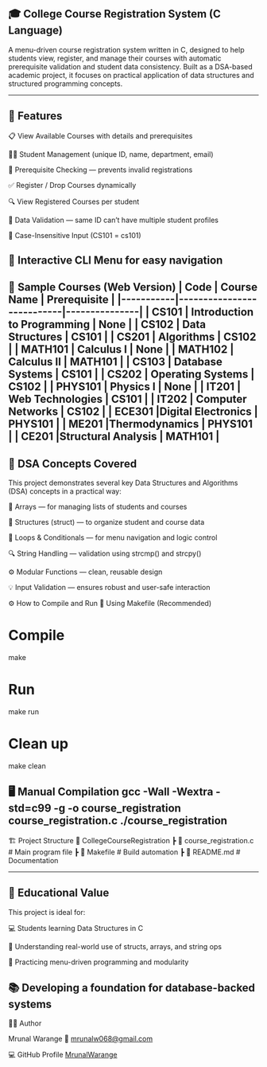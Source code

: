 🎓 College Course Registration System (C Language)
----------------------------------------------------------------------------------------------------------------------------------------------------------------------------------------------

A menu-driven course registration system written in C, designed to help students view, register, and manage their courses with automatic prerequisite validation and student data consistency.
Built as a DSA-based academic project, it focuses on practical application of data structures and structured programming concepts.

----------------------------------------------------------------------------------------------------------------------------------------------------------------------------------------------

🧾 Features
----------------------------------------------------------------------------------------------------------------------------------------------------------------------------------------------
📋 View Available Courses with details and prerequisites

🧑‍🎓 Student Management (unique ID, name, department, email)

🧠 Prerequisite Checking — prevents invalid registrations

✅ Register / Drop Courses dynamically

🔍 View Registered Courses per student

🧩 Data Validation — same ID can’t have multiple student profiles

🔡 Case-Insensitive Input (CS101 = cs101)

💬 Interactive CLI Menu for easy navigation
----------------------------------------------------------------------------------------------------------------------------------------------------------------------------------------------
📘 Sample Courses (Web Version)
| Code     | Course Name               | Prerequisite |
|-----------|---------------------------|---------------|
| CS101     | Introduction to Programming | None |
| CS102     | Data Structures           | CS101 |
| CS201     | Algorithms                | CS102 |
| MATH101   | Calculus I                | None |
| MATH102   | Calculus II               | MATH101 |
| CS103     | Database Systems          | CS101 |
| CS202     | Operating Systems         | CS102 |
| PHYS101   | Physics I                 | None |
| IT201     | Web Technologies          | CS101 |
| IT202     | Computer Networks         | CS102 |
| ECE301    |Digital Electronics        | PHYS101 |
| ME201     |Thermodynamics             | PHYS101 |
| CE201     |Structural Analysis        | MATH101 |
----------------------------------------------------------------------------------------------------------------------------------------------------------------------------------------------

🧠 DSA Concepts Covered
----------------------------------------------------------------------------------------------------------------------------------------------------------------------------------------------

This project demonstrates several key Data Structures and Algorithms (DSA) concepts in a practical way:

🧱 Arrays — for managing lists of students and courses

🧩 Structures (struct) — to organize student and course data

🔁 Loops & Conditionals — for menu navigation and logic control

🔍 String Handling — validation using strcmp() and strcpy()

⚙️ Modular Functions — clean, reusable design

💡 Input Validation — ensures robust and user-safe interaction

⚙️ How to Compile and Run
🔧 Using Makefile (Recommended)
# Compile
make

# Run
make run

# Clean up
make clean

🖥️ Manual Compilation
gcc -Wall -Wextra -std=c99 -g -o course_registration course_registration.c
./course_registration
----------------------------------------------------------------------------------------------------------------------------------------------------------------------------------------------

🏗️ Project Structure
📂 CollegeCourseRegistration
 ┣ 📜 course_registration.c   # Main program file
 ┣ 📜 Makefile                # Build automation
 ┣ 📜 README.md               # Documentation

----------------------------------------------------------------------------------------------------------------------------------------------------------------------------------------------
🎯 Educational Value
----------------------------------------------------------------------------------------------------------------------------------------------------------------------------------------------
This project is ideal for:

💻 Students learning Data Structures in C

🧩 Understanding real-world use of structs, arrays, and string ops

🧠 Practicing menu-driven programming and modularity

📚 Developing a foundation for database-backed systems
----------------------------------------------------------------------------------------------------------------------------------------------------------------------------------------------

👨‍💻 Author

Mrunal Warange
📧 <a href="mailto:mrunalw068@gmail.com">mrunalw068@gmail.com</a>

💻 GitHub Profile
[MrunalWarange](https://github.com/MrunalWarange)

